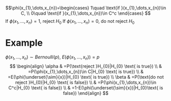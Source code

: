 $$\phi(x_{1},\dots,x_{n})=\begin{cases}
1\quad \text{if }(x_{1},\dots,x_{n})\in C, \\
0\quad \text{if }(x_{1},\dots,x_{n})\in C^c
\end{cases}
$$
If $\phi(x_{1},\dots,x_{n})=1$, reject $H_{0}$
If $\phi(x_{1},\dots,x_{n})=0$, do not reject $H_{0}$

# Example
$\phi(x_{1},\dots,x_{n})\sim Bernoulli(p)$,  $E(\phi(x_{1},\dots,x_{n}))=p$
$$
\begin{align}
\alpha  &  =P(\text{reject }H_{0}|H_{0} \text{ is true}) \\
 & =P(\phi(x_{1},\dots,x_{n})\in C|H_{0} \text{ is true}) \\
 & =E(\phi(\underset{\sim}{x})|H_{0} \text{ is true}) \\
\beta & =P(\text{do not reject }H_{0}|H_{0} \text{ is false}) \\
 & =P(\phi(x_{1},\dots,x_{n})\in C^c|H_{0} \text{ is false}) \\
 & =1-E(\phi(\underset{\sim}{x})|H_{0}\text{ is false})
\end{align}
$$

